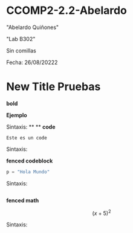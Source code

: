 # CCOMP2-2.2-Abelardo
"Abelardo Quiñones"

"Lab B302"

Sin comillas

Fecha: 
26/08/20222

# New Title Pruebas

**bold**

**Ejemplo**

Sintaxis:
** 
**
**code**

`Este es un code`

Sintaxis:
`    
`

**fenced codeblock**

```python
p = "Hola Mundo"
```

Sintaxis:
``` 
```

**fenced math**

$$
(x+5)^2
$$

Sintaxis:
$$ 
$$